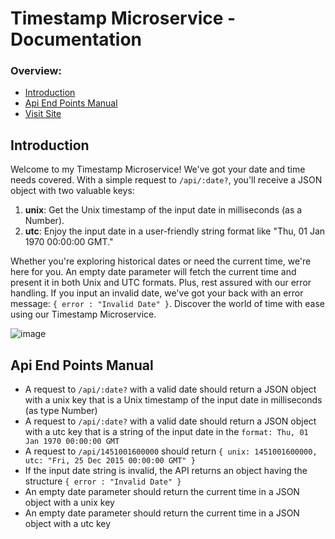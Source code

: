 # Timestamp Microservice - Documentation
### Overview:
- [Introduction](#introduction)
- [Api End Points Manual](#api-end-points-manual)
- [Visit Site](https://obn-timestamp-microservice.onrender.com/)

## Introduction
Welcome to my Timestamp Microservice! We've got your date and time needs covered. With a simple request to `/api/:date?`, you'll receive a JSON object with two valuable keys:

1. **unix**: Get the Unix timestamp of the input date in milliseconds (as a Number).
2. **utc**: Enjoy the input date in a user-friendly string format like "Thu, 01 Jan 1970 00:00:00 GMT."

Whether you're exploring historical dates or need the current time, we're here for you. An empty date parameter will fetch the current time and present it in both Unix and UTC formats. Plus, rest assured with our error handling. If you input an invalid date, we've got your back with an error message: `{ error : "Invalid Date" }`. Discover the world of time with ease using our Timestamp Microservice.

![image](https://github.com/obedNuertey1/boilerplate-project-timestamp-1/assets/101027384/42ea0029-1a1a-4439-8e68-f7eb0df86e47)

  
## Api End Points Manual
* A request to `/api/:date?` with a valid date should return a JSON object with a unix key that is a Unix timestamp of the input date in milliseconds (as type Number)
* A request to `/api/:date?` with a valid date should return a JSON object with a utc key that is a string of the input date in the `format: Thu, 01 Jan 1970 00:00:00 GMT`
* A request to `/api/1451001600000` should return `{ unix: 1451001600000, utc: "Fri, 25 Dec 2015 00:00:00 GMT" }`
* If the input date string is invalid, the API returns an object having the structure `{ error : "Invalid Date" }`
* An empty date parameter should return the current time in a JSON object with a unix key
* An empty date parameter should return the current time in a JSON object with a utc key

